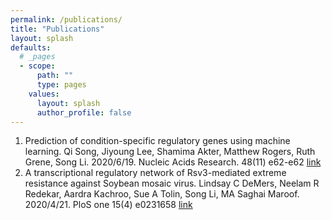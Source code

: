 ```yaml
---
permalink: /publications/
title: "Publications"
layout: splash
defaults:
  # _pages
  - scope:
      path: ""
      type: pages
    values:
      layout: splash
      author_profile: false
---
```


1. Prediction of condition-specific regulatory genes using machine learning. Qi Song, Jiyoung Lee, Shamima Akter, Matthew Rogers, Ruth Grene, Song Li. 2020/6/19. Nucleic Acids Research. 48(11) e62-e62 [link](https://academic.oup.com/nar/article-abstract/48/11/e62/5824611)
2. A transcriptional regulatory network of Rsv3-mediated extreme resistance against Soybean mosaic virus. Lindsay C DeMers, Neelam R Redekar, Aardra Kachroo, Sue A Tolin, Song Li, MA Saghai Maroof. 2020/4/21. PloS one 15(4) e0231658 [link](https://journals.plos.org/plosone/article?id=10.1371/journal.pone.0231658)


